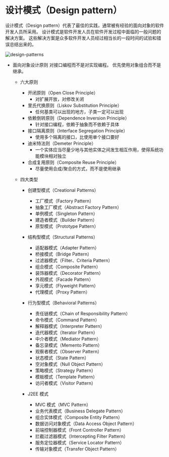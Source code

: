 # 设计模式（Design pattern）

设计模式（Design pattern）代表了最佳的实践，通常被有经验的面向对象的软件开发人员所采用。
设计模式是软件开发人员在软件开发过程中面临的一般问题的解决方案。
这些解决方案是众多软件开发人员经过相当长的一段时间的试验和错误总结出来的。

![design-patterns](https://www.runoob.com/wp-content/uploads/2014/08/the-relationship-between-design-patterns.jpg)

- 面向对象设计原则
对接口编程而不是对实现编程。
优先使用对象组合而不是继承。

  - 六大原则
    - 开闭原则（Open Close Principle）
      - 对扩展开放，对修改关闭
    - 里氏代换原则（Liskov Substitution Principle）
      - 任何基类可以出现的地方，子类一定可以出现
    - 依赖倒转原则（Dependence Inversion Principle）
      - 针对接口编程，依赖于抽象而不依赖于具体
    - 接口隔离原则（Interface Segregation Principle）
      - 使用多个隔离的接口，比使用单个接口要好
    - 迪米特法则（Demeter Principle）
      - 一个实体应当尽量少地与其他实体之间发生相互作用，使得系统功能模块相对独立
    - 合成复用原则（Composite Reuse Principle）
      - 尽量使用合成/聚合的方式，而不是使用继承
    
  - 四大类型
    - 创建型模式（Creational Patterns）
      - 工厂模式（Factory Pattern）
      - 抽象工厂模式（Abstract Factory Pattern）
      - 单例模式（Singleton Pattern）
      - 建造者模式（Builder Pattern）
      - 原型模式（Prototype Pattern）

    - 结构型模式（Structural Patterns）
      - 适配器模式（Adapter Pattern）
      - 桥接模式（Bridge Pattern）
      - 过滤器模式（Filter、Criteria Pattern）
      - 组合模式（Composite Pattern）
      - 装饰器模式（Decorator Pattern）
      - 外观模式（Facade Pattern）
      - 享元模式（Flyweight Pattern）
      - 代理模式（Proxy Pattern）

    - 行为型模式（Behavioral Patterns）
      - 责任链模式（Chain of Responsibility Pattern）
      - 命令模式（Command Pattern）
      - 解释器模式（Interpreter Pattern）
      - 迭代器模式（Iterator Pattern）
      - 中介者模式（Mediator Pattern）
      - 备忘录模式（Memento Pattern）
      - 观察者模式（Observer Pattern）
      - 状态模式（State Pattern）
      - 空对象模式（Null Object Pattern）
      - 策略模式（Strategy Pattern）
      - 模板模式（Template Pattern）
      - 访问者模式（Visitor Pattern）

    - J2EE 模式
      - MVC 模式（MVC Pattern）
      - 业务代表模式（Business Delegate Pattern）
      - 组合实体模式（Composite Entity Pattern）
      - 数据访问对象模式（Data Access Object Pattern）
      - 前端控制器模式（Front Controller Pattern）
      - 拦截过滤器模式（Intercepting Filter Pattern）
      - 服务定位器模式（Service Locator Pattern）
      - 传输对象模式（Transfer Object Pattern）
